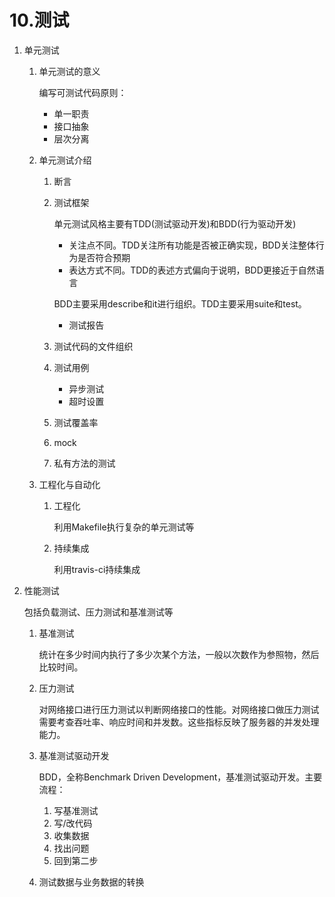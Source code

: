 # 10.测试

1. 单元测试

   1. 单元测试的意义

      编写可测试代码原则：

      - 单一职责
      - 接口抽象
      - 层次分离

   2. 单元测试介绍

      1. 断言

      2. 测试框架

         单元测试风格主要有TDD(测试驱动开发)和BDD(行为驱动开发)

         - 关注点不同。TDD关注所有功能是否被正确实现，BDD关注整体行为是否符合预期
         - 表达方式不同。TDD的表述方式偏向于说明，BDD更接近于自然语言

         BDD主要采用describe和it进行组织。TDD主要采用suite和test。

         - 测试报告

      3. 测试代码的文件组织

      4. 测试用例

         - 异步测试
         - 超时设置

      5. 测试覆盖率

      6. mock

      7. 私有方法的测试

   3. 工程化与自动化

      1. 工程化

         利用Makefile执行复杂的单元测试等

      2. 持续集成

         利用travis-ci持续集成

2. 性能测试

   包括负载测试、压力测试和基准测试等

   1. 基准测试

      统计在多少时间内执行了多少次某个方法，一般以次数作为参照物，然后比较时间。

   2. 压力测试

      对网络接口进行压力测试以判断网络接口的性能。对网络接口做压力测试需要考查吞吐率、响应时间和并发数。这些指标反映了服务器的并发处理能力。

   3. 基准测试驱动开发

      BDD，全称Benchmark Driven Development，基准测试驱动开发。主要流程：

      1. 写基准测试
      2. 写/改代码
      3. 收集数据
      4. 找出问题
      5. 回到第二步

   4. 测试数据与业务数据的转换

      ​